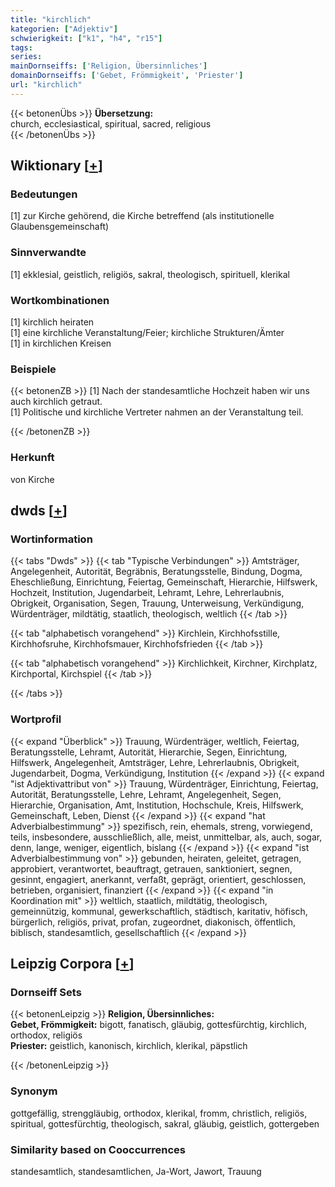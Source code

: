 ```yaml
---
title: "kirchlich"
kategorien: ["Adjektiv"]
schwierigkeit: ["k1", "h4", "r15"]
tags:
series:
mainDornseiffs: ['Religion, Übersinnliches']
domainDornseiffs: ['Gebet, Frömmigkeit', 'Priester']
url: "kirchlich"
---
```


{{< betonenÜbs >}}
**Übersetzung:**  
church, ecclesiastical, spiritual, sacred, religious  
{{< /betonenÜbs >}}

## Wiktionary [[+](https://de.wiktionary.org/wiki/kirchlich)]

### Bedeutungen
[1] zur Kirche gehörend, die Kirche betreffend (als institutionelle Glaubensgemeinschaft)  

### Sinnverwandte
[1] ekklesial, geistlich, religiös, sakral, theologisch, spirituell, klerikal  

### Wortkombinationen
[1] kirchlich heiraten  
[1] eine kirchliche Veranstaltung/Feier; kirchliche Strukturen/Ämter  
[1] in kirchlichen Kreisen  

### Beispiele
{{< betonenZB >}}
[1] Nach der standesamtliche Hochzeit haben wir uns auch kirchlich getraut.  
[1] Politische und kirchliche Vertreter nahmen an der Veranstaltung teil.  

{{< /betonenZB >}}
### Herkunft
von Kirche  



## dwds [[+](https://www.dwds.de/wb/kirchlich)]

### Wortinformation
{{< tabs "Dwds" >}}
{{< tab "Typische Verbindungen" >}}
Amtsträger, Angelegenheit, Autorität, Begräbnis, Beratungsstelle, Bindung, Dogma, Eheschließung, Einrichtung, Feiertag, Gemeinschaft, Hierarchie, Hilfswerk, Hochzeit, Institution, Jugendarbeit, Lehramt, Lehre, Lehrerlaubnis, Obrigkeit, Organisation, Segen, Trauung, Unterweisung, Verkündigung, Würdenträger, mildtätig, staatlich, theologisch, weltlich
{{< /tab >}}

{{< tab "alphabetisch vorangehend" >}}
Kirchlein, Kirchhofsstille, Kirchhofsruhe, Kirchhofsmauer, Kirchhofsfrieden
{{< /tab >}}

{{< tab "alphabetisch vorangehend" >}}
Kirchlichkeit, Kirchner, Kirchplatz, Kirchportal, Kirchspiel
{{< /tab >}}

{{< /tabs >}}

### Wortprofil
{{< expand "Überblick" >}} Trauung, Würdenträger, weltlich, Feiertag, Beratungsstelle, Lehramt, Autorität, Hierarchie, Segen, Einrichtung, Hilfswerk, Angelegenheit, Amtsträger, Lehre, Lehrerlaubnis, Obrigkeit, Jugendarbeit, Dogma, Verkündigung, Institution {{< /expand >}}
{{< expand "ist Adjektivattribut von" >}} Trauung, Würdenträger, Einrichtung, Feiertag, Autorität, Beratungsstelle, Lehre, Lehramt, Angelegenheit, Segen, Hierarchie, Organisation, Amt, Institution, Hochschule, Kreis, Hilfswerk, Gemeinschaft, Leben, Dienst {{< /expand >}}
{{< expand "hat Adverbialbestimmung" >}} spezifisch, rein, ehemals, streng, vorwiegend, teils, insbesondere, ausschließlich, alle, meist, unmittelbar, als, auch, sogar, denn, lange, weniger, eigentlich, bislang {{< /expand >}}
{{< expand "ist Adverbialbestimmung von" >}} gebunden, heiraten, geleitet, getragen, approbiert, verantwortet, beauftragt, getrauen, sanktioniert, segnen, gesinnt, engagiert, anerkannt, verfaßt, geprägt, orientiert, geschlossen, betrieben, organisiert, finanziert {{< /expand >}}
{{< expand "in Koordination mit" >}} weltlich, staatlich, mildtätig, theologisch, gemeinnützig, kommunal, gewerkschaftlich, städtisch, karitativ, höfisch, bürgerlich, religiös, privat, profan, zugeordnet, diakonisch, öffentlich, biblisch, standesamtlich, gesellschaftlich {{< /expand >}}

## Leipzig Corpora [[+](https://corpora.uni-leipzig.de/en/res?word=kirchlich&corpusId=deu_newscrawl-public_2018)]

### Dornseiff Sets
{{< betonenLeipzig >}}
**Religion, Übersinnliches:**  
**Gebet, Frömmigkeit:** bigott, fanatisch, gläubig, gottesfürchtig, kirchlich, orthodox, religiös  
**Priester:** geistlich, kanonisch, kirchlich, klerikal, päpstlich  

{{< /betonenLeipzig >}}

### Synonym
gottgefällig, strenggläubig, orthodox, klerikal, fromm, christlich, religiös, spiritual, gottesfürchtig, theologisch, sakral, gläubig, geistlich, gottergeben


### Similarity based on Cooccurrences
standesamtlich, standesamtlichen, Ja-Wort, Jawort, Trauung

